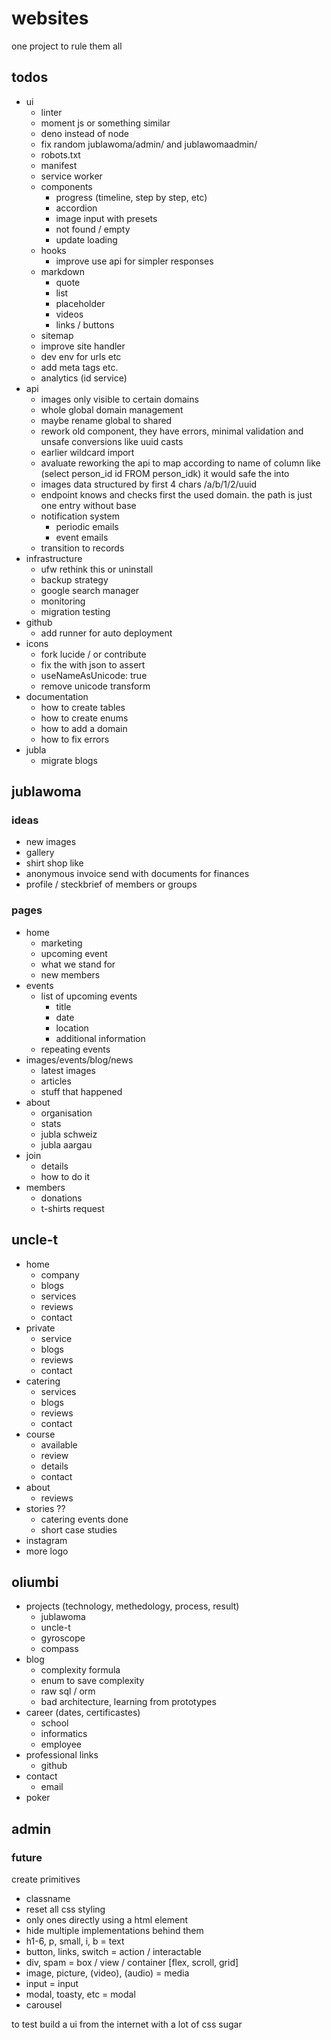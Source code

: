 # websites
one project to rule them all

## todos
- ui
  - linter
  - moment js or something similar
  - deno instead of node
  - fix random jublawoma/admin/ and jublawomaadmin/
  - robots.txt
  - manifest
  - service worker
  - components
    - progress (timeline, step by step, etc)
    - accordion
    - image input with presets
    - not found / empty
    - update loading
  - hooks
    - improve use api for simpler responses
  - markdown
    - quote
    - list
    - placeholder
    - videos
    - links / buttons
  - sitemap
  - improve site handler
  - dev env for urls etc
  - add meta tags etc.
  - analytics (id service)
- api
  - images only visible to certain domains
  - whole global domain management
  - maybe rename global to shared
  - rework old component, they have errors, minimal validation and unsafe conversions like uuid casts
  - earlier wildcard import
  - avaluate reworking the api to map according to name of column like (select person_id id FROM person_idk) it would safe the into
  - images data structured by first 4 chars /a/b/1/2/uuid
  - endpoint knows and checks first the used domain. the path is just one entry without base
  - notification system
    - periodic emails
    - event emails
  - transition to records
- infrastructure
  - ufw rethink this or uninstall
  - backup strategy
  - google search manager
  - monitoring
  - migration testing
- github
  - add runner for auto deployment
- icons
  - fork lucide / or contribute
  - fix the with json to assert
  - useNameAsUnicode: true
  - remove unicode transform
- documentation
  - how to create tables
  - how to create enums
  - how to add a domain
  - how to fix errors
- jubla 
  - migrate blogs

## jublawoma

### ideas
- new images
- gallery
- shirt shop like
- anonymous invoice send with documents for finances
- profile / steckbrief of members or groups

### pages
- home
  - marketing 
  - upcoming event
  - what we stand for
  - new members
- events
  - list of upcoming events
    - title
    - date
    - location
    - additional information
  - repeating events
- images/events/blog/news
  - latest images
  - articles
  - stuff that happened
- about
  - organisation
  - stats
  - jubla schweiz
  - jubla aargau
- join
  - details
  - how to do it
- members
  - donations
  - t-shirts request

## uncle-t
- home
  - company
  - blogs
  - services
  - reviews
  - contact
- private
  - service
  - blogs
  - reviews
  - contact
- catering
  - services
  - blogs
  - reviews
  - contact
- course
  - available
  - review
  - details
  - contact
- about
  - reviews
- stories ?? 
  - catering events done
  - short case studies
- instagram
- more logo

## oliumbi
- projects (technology, methedology, process, result)
  - jublawoma
  - uncle-t
  - gyroscope
  - compass
- blog
  - complexity formula
  - enum to save complexity
  - raw sql / orm
  - bad architecture, learning from prototypes
- career (dates, certificastes)
  - school
  - informatics
  - employee
- professional links
  - github
- contact
  - email
- poker

## admin


### future
create primitives
- classname
- reset all css styling
- only ones directly using a html element
- hide multiple implementations behind them
- h1-6, p, small, i, b = text
- button, links, switch = action / interactable
- div, spam = box / view / container [flex, scroll, grid]
- image, picture, (video), (audio) = media
- input = input
- modal, toasty, etc = modal
- carousel

to test build a ui from the internet with a lot of css sugar
